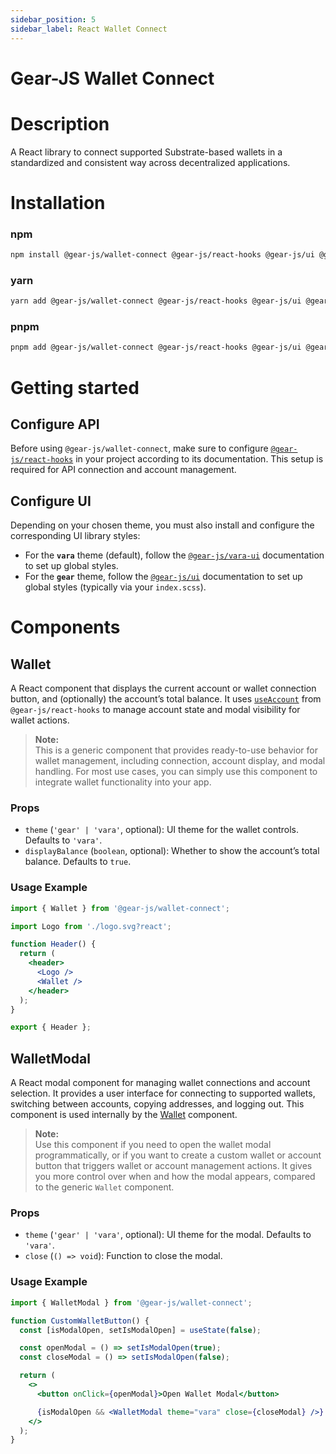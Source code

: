 ```yaml
---
sidebar_position: 5
sidebar_label: React Wallet Connect
---
```


# Gear-JS Wallet Connect

# Description

A React library to connect supported Substrate-based wallets in a standardized and consistent way across decentralized applications.

# Installation

### npm

```sh
npm install @gear-js/wallet-connect @gear-js/react-hooks @gear-js/ui @gear-js/vara-ui
```

### yarn

```sh
yarn add @gear-js/wallet-connect @gear-js/react-hooks @gear-js/ui @gear-js/vara-ui
```

### pnpm

```sh
pnpm add @gear-js/wallet-connect @gear-js/react-hooks @gear-js/ui @gear-js/vara-ui
```

# Getting started

## Configure API

Before using `@gear-js/wallet-connect`, make sure to configure [`@gear-js/react-hooks`](https://github.com/gear-tech/gear-js/tree/main/utils/gear-hooks#readme) in your project according to its documentation. This setup is required for API connection and account management.

## Configure UI

Depending on your chosen theme, you must also install and configure the corresponding UI library styles:

- For the **`vara`** theme (default), follow the [`@gear-js/vara-ui`](https://github.com/gear-tech/gear-js/tree/main/utils/vara-ui#readme) documentation to set up global styles.
- For the **`gear`** theme, follow the [`@gear-js/ui`](https://github.com/gear-tech/gear-js/tree/main/utils/gear-ui#readme) documentation to set up global styles (typically via your `index.scss`).

# Components

## Wallet

A React component that displays the current account or wallet connection button, and (optionally) the account’s total balance. It uses [`useAccount`](https://github.com/gear-tech/gear-js/tree/main/utils/gear-hooks#useaccount) from `@gear-js/react-hooks` to manage account state and modal visibility for wallet actions.

> **Note:**  
> This is a generic component that provides ready-to-use behavior for wallet management, including connection, account display, and modal handling. For most use cases, you can simply use this component to integrate wallet functionality into your app.

### Props

- `theme` (`'gear' | 'vara'`, optional): UI theme for the wallet controls. Defaults to `'vara'`.
- `displayBalance` (`boolean`, optional): Whether to show the account’s total balance. Defaults to `true`.

### Usage Example

```jsx
import { Wallet } from '@gear-js/wallet-connect';

import Logo from './logo.svg?react';

function Header() {
  return (
    <header>
      <Logo />
      <Wallet />
    </header>
  );
}

export { Header };
```

## WalletModal

A React modal component for managing wallet connections and account selection. It provides a user interface for connecting to supported wallets, switching between accounts, copying addresses, and logging out. This component is used internally by the [Wallet](#wallet) component.

> **Note:**  
> Use this component if you need to open the wallet modal programmatically, or if you want to create a custom wallet or account button that triggers wallet or account management actions. It gives you more control over when and how the modal appears, compared to the generic `Wallet` component.

### Props

- `theme` (`'gear' | 'vara'`, optional): UI theme for the modal. Defaults to `'vara'`.
- `close` (`() => void`): Function to close the modal.

### Usage Example

```jsx
import { WalletModal } from '@gear-js/wallet-connect';

function CustomWalletButton() {
  const [isModalOpen, setIsModalOpen] = useState(false);

  const openModal = () => setIsModalOpen(true);
  const closeModal = () => setIsModalOpen(false);

  return (
    <>
      <button onClick={openModal}>Open Wallet Modal</button>

      {isModalOpen && <WalletModal theme="vara" close={closeModal} />}
    </>
  );
}
```
